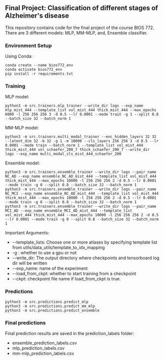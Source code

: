 ## Final Project: Classification of different stages of Alzheimer's disease
This repository contains code for the final project of the course BIOS 772.
There are 3 different models: MLP, MM-MLP, and, Ensemble classifier.

### Environment Setup

Using Conda:
```
conda create --name bios772_env
conda activate bios772_env
pip install -r requirements.txt
```

### Training
MLP model:
```
python3 -m src.trainers.mlp_trainer --write_dir logs --exp_name mlp_mist_444 --template_list vol_mist_444 thick_mist_444 --max_epochs 6000 -l 256 256 256 3 -d 0.5 --lr 0.0001 --mode train -g 1 --split 0.8 --batch_size 32 --batch_norm 1
```
MM-MLP model:
```
python3 -m src.trainers.multi_modal_trainer --enc_hidden_layers 32 32 --latent_dim 32 -b 32 -g 1 -m 10000 --cls_layers 256 256 3 -d 0.5 --lr 0.0001 --mode train --batch_norm 1 --template_list vol_mist_444 thick_mist_444 vol_schaefer_200_7 thick_schaefer_200_7 --write_dir logs --exp_name multi_modal_cls_mist_444_schaefer_200
```
Ensemble model:
```
python3 -m src.trainers.ensemble_trainer --write_dir logs --pair_name NC_AD --exp_name ensemble_NC_AD_mist_444 --template_list vol_mist_444 thick_mist_444 --max_epochs 10000 -l 256 256 256 2 -d 0.5 --lr 0.0001 --mode train -g 0 --split 0.8 --batch_size 32 --batch_norm 1
python3 -m src.trainers.ensemble_trainer --write_dir logs --pair_name NC_MCI --exp_name ensemble_NC_AD_mist_444 --template_list vol_mist_444 thick_mist_444 --max_epochs 10000 -l 256 256 256 2 -d 0.5 --lr 0.0001 --mode train -g 0 --split 0.8 --batch_size 32 --batch_norm 1
python3 -m src.trainers.ensemble_trainer --write_dir logs --pair_name MCI_AD --exp_name ensemble_MCI_AD_mist_444 --template_list vol_mist_444 thick_mist_444 --max_epochs 10000 -l 256 256 256 2 -d 0.5 --lr 0.0001 --mode train -g 0 --split 0.8 --batch_size 32 --batch_norm 1
```

Important Arguments:
* --template_lists: Choose one or more atlases by specifying template list from utils/data_utils/template_to_idx_mapping
* -g : whether to use a gpu or not
* --write_dir: The output directory where checkpoints and tensorboard log dir will be written
* --exp_name: name of the experiment
* --load_from_ckpt: whether to start training from a checkpoint
* --ckpt: checkpoint file name if load_from_ckpt is true.
### Predictions
```
python3 -m src.predictions.predict_mlp
python3 -m src.predictions.predict_mm_mlp
python3 -m src.predictions.predict_ensemble
```

### Final predictions
Final prediction results are saved in the prediction_labels folder: 
- ensemble_prediction_labels.csv
- mlp_prediction_labels.csv
- mm-mlp_prediction_labels.csv
